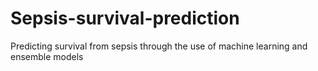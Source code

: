 # Sepsis-survival-prediction
Predicting survival from sepsis through the use of machine learning and ensemble models
